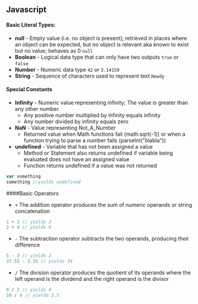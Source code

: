 ## Javascript

#### Basic Literal Types:
* **null** - Empty value (i.e. no object is present); retrieved in places where an object can be expected, but no object is relevant aka known to exist but no value; behaves as 0
  `null`
* **Boolean** - Logical data type that can only have two outputs
  `true` or `false`
* **Number** - Numeric data type
  `42` or `3.14159` 
* **String** - Sequence of characters used to represent text
  `Howdy`

#### Special Constants
* **Infinity** - Numeric value representing infinity; The value is greater than any other number.
  * Any positive number multiplied by infinity equals infinity
  * Any number divided by infinity equals zero
* **NaN** - Value representing Not_A_Number 
  * Returned value when Math functions fail (math.sqrt(-1)) or when a function trying to parse a number fails (parseInt("blabla"))
* **undefined** - Variable that has not been assigned a value
  * Method or Statement also returns undefined if variable being evaluated does not have an assigned value
  * Function returns undefined if a value was not returned
```JavaScript
var something
something //yields undefined
```

####Basic Operators
* `+` The addition operator produces the sum of numeric operands or string concatenation
```JavaScript
1 + 2 // yields 3
2 + 4 // yields 6
```
* `-` The subtraction operator subtracts the two operands, producing their difference
```JavaScript
5 - 3 // yields 2
37.55 - 3.55 // yields 34
```
* `/` The division operator produces the quotient of its operands where the left operand is the dividend and the right operand is the divisor
```JavaScript
8 / 2 // yields 4
10 / 4 // yields 2.5
```
